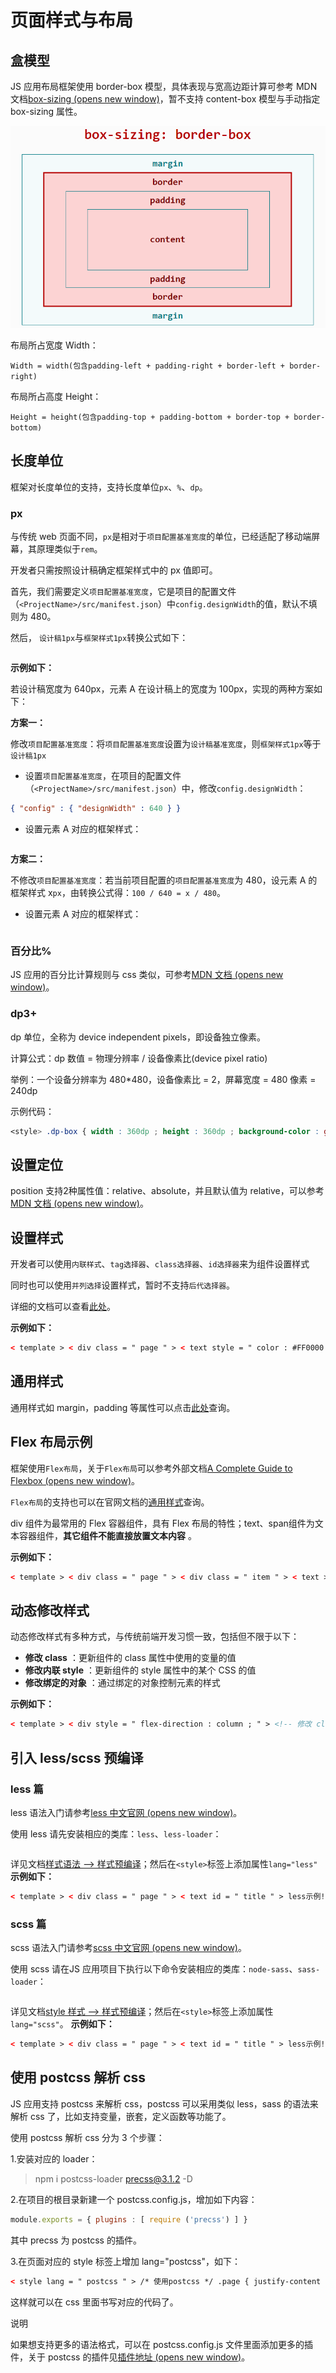 <!-- 源地址: https://iot.mi.com/vela/quickapp/zh/guide/framework/style/page-style-and-layout.html -->

# 页面样式与布局

## 盒模型

JS 应用布局框架使用 border-box 模型，具体表现与宽高边距计算可参考 MDN 文档[box-sizing (opens new window)](<https://developer.mozilla.org/zh-CN/docs/Web/CSS/box-sizing>)，暂不支持 content-box 模型与手动指定 box-sizing 属性。

![](../../../images/border-box.9a88547d.png)

布局所占宽度 Width：

`Width = width(包含padding-left + padding-right + border-left + border-right)`

布局所占高度 Height：

`Height = height(包含padding-top + padding-bottom + border-top + border-bottom)`

## 长度单位

框架对长度单位的支持，支持长度单位`px`、`%`、`dp`。

### px

与传统 web 页面不同，`px`是相对于`项目配置基准宽度`的单位，已经适配了移动端屏幕，其原理类似于`rem`。

开发者只需按照设计稿确定框架样式中的 px 值即可。

首先，我们需要定义`项目配置基准宽度`，它是项目的配置文件（`<ProjectName>/src/manifest.json`）中`config.designWidth`的值，默认不填则为 480。

然后， `设计稿1px`与`框架样式1px`转换公式如下：
``` 设计稿1px / 设计稿基准宽度 = 框架样式1px / 项目配置基准宽度
```

**示例如下：**

若设计稿宽度为 640px，元素 A 在设计稿上的宽度为 100px，实现的两种方案如下：

**方案一：**

修改`项目配置基准宽度`：将`项目配置基准宽度`设置为`设计稿基准宽度`，则`框架样式1px`等于`设计稿1px`

  * 设置`项目配置基准宽度`，在项目的配置文件（`<ProjectName>/src/manifest.json`）中，修改`config.designWidth`：
```json
{ "config" : { "designWidth" : 640 } }
```

  * 设置元素 A 对应的框架样式：
``` width: 100px;
```

**方案二：**

不修改`项目配置基准宽度`：若当前项目配置的`项目配置基准宽度`为 480，设元素 A 的框架样式 x`px`，由转换公式得：`100 / 640 = x / 480`。

  * 设置元素 A 对应的框架样式：
``` width: 75px;
```

### 百分比%

JS 应用的百分比计算规则与 css 类似，可参考[MDN 文档 (opens new window)](<https://developer.mozilla.org/zh-CN/docs/Web/CSS/percentage>)。

### dp3+

dp 单位，全称为 device independent pixels，即设备独立像素。

计算公式：dp 数值 = 物理分辨率 / 设备像素比(device pixel ratio)

举例：一个设备分辨率为 480*480，设备像素比 = 2，屏幕宽度 = 480 像素 = 240dp

示例代码：
```css
<style> .dp-box { width : 360dp ; height : 360dp ; background-color : green ; margin-bottom : 40px ; } </style>
```

## 设置定位

position 支持2种属性值：relative、absolute，并且默认值为 relative，可以参考[MDN 文档 (opens new window)](<https://developer.mozilla.org/zh-CN/docs/Web/CSS/position>)。

## 设置样式

开发者可以使用`内联样式`、`tag选择器`、`class选择器`、`id选择器`来为组件设置样式

同时也可以使用`并列选择`设置样式，暂时不支持`后代选择器`。

详细的文档可以查看[此处](</vela/quickapp/zh/guide/framework/style/>)。

**示例如下：**
```html
< template > < div class = " page " > < text style = " color : #FF0000 ; " > 内联样式 </ text > < text id = " title " > ID选择器 </ text > < text class = " title " > class选择器 </ text > < text > tag选择器 </ text > </ div > </ template > < style > .page { flex-direction : column ; } /* tag选择器 */ text { color : #0000FF ; } /* class选择器（推荐） */ .title { color : #00FF00 ; } /* ID选择器 */ #title { color : #00A000 ; } /* 并列选择 */ .title, #title { font-weight : bold ; } </ style >
```

## 通用样式

通用样式如 margin，padding 等属性可以点击[此处](</vela/quickapp/zh/components/general/style.html>)查询。

## Flex 布局示例

框架使用`Flex布局`，关于`Flex布局`可以参考外部文档[A Complete Guide to Flexbox (opens new window)](<https://css-tricks.com/snippets/css/a-guide-to-flexbox/>)。

`Flex布局`的支持也可以在官网文档的[通用样式](</vela/quickapp/zh/components/general/style.html>)查询。

div 组件为最常用的 Flex 容器组件，具有 Flex 布局的特性；text、span组件为文本容器组件，**其它组件不能直接放置文本内容** 。

**示例如下：**
```html
< template > < div class = " page " > < div class = " item " > < text > item1 </ text > </ div > < div class = " item " > < text > item2 </ text > </ div > </ div > </ template > < style > .page { /* 交叉轴居中 */ align-items : center ; /* 纵向排列 */ flex-direction : column ; } .item { /* 有剩余空间时，允许被拉伸 */ /*flex-grow: 1;*/ /* 空间不够用时，不允许被压缩 */ flex-shrink : 0 ; /* 主轴居中 */ justify-content : center ; width : 200px ; height : 100px ; margin : 10px ; background-color : #FF0000 ; } </ style >
```

## 动态修改样式

动态修改样式有多种方式，与传统前端开发习惯一致，包括但不限于以下：

  * **修改 class** ：更新组件的 class 属性中使用的变量的值
  * **修改内联 style** ：更新组件的 style 属性中的某个 CSS 的值
  * **修改绑定的对象** ：通过绑定的对象控制元素的样式 

**示例如下：**
```html
< template > < div style = " flex-direction : column ; " > <!-- 修改 class --> < text class = " normal-text {{ className }} " onclick = " changeClassName " > 点击我修改文字颜色 </ text > <!-- 修改内联 style --> < text style = " color: { { textColor } } " onclick = " changeInlineStyle " > 点击我修改文字颜色 </ text > <!-- 修改绑定的对象 --> < text style = " { { styleObj } } " onclick = " changeStyleObj " > 点击我修改文字颜色 </ text > </ div > </ template > < style > .normal-text { font-weight : bold ; } .text-blue { color : #0faeff ; } .text-red { color : #f76160 ; } </ style > < script > export default { private : { className : 'text-blue' , textColor : '#0faeff' , styleObj : { color : 'red' } } , onInit () { console.info ('动态修改样式') } , changeClassName () { this.className = 'text-red' } , changeInlineStyle () { this.textColor = '#f76160' } , changeStyleObj () { this.styleObj = { color : 'yellow' } } } </ script >
```

## 引入 less/scss 预编译

### less 篇

less 语法入门请参考[less 中文官网 (opens new window)](<https://less.bootcss.com/>)。

使用 less 请先安装相应的类库：`less`、`less-loader`：
``` npm i less less-loader
```

详见文档[样式语法 --> 样式预编译](</vela/quickapp/zh/guide/framework/style/#样式预编译>)；然后在`<style>`标签上添加属性`lang="less"` **示例如下：**
```html
< template > < div class = " page " > < text id = " title " > less示例! </ text > </ div > </ template > < style lang = " less " > /* 引入外部less文件 */ @import './style.less' ; /* 使用less */ </ style >
```

### scss 篇

scss 语法入门请参考[scss 中文官网 (opens new window)](<https://www.sasscss.com/>)。

使用 scss 请在JS 应用项目下执行以下命令安装相应的类库：`node-sass`、`sass-loader`：
``` npm i node-sass sass-loader
```

详见文档[style 样式 --> 样式预编译](</vela/quickapp/zh/guide/framework/style/#样式预编译>)；然后在`<style>`标签上添加属性`lang="scss"`。 **示例如下：**
```html
< template > < div class = " page " > < text id = " title " > less示例! </ text > </ div > </ template > < style lang = " scss " > /* 引入外部scss文件 */ @import './style.scss' ; /* 使用scss */ </ style >
```

## 使用 postcss 解析 css

JS 应用支持 postcss 来解析 css，postcss 可以采用类似 less，sass 的语法来解析 css 了，比如支持变量，嵌套，定义函数等功能了。

使用 postcss 解析 css 分为 3 个步骤：

1.安装对应的 loader：

> npm i postcss-loader precss@3.1.2 -D

2.在项目的根目录新建一个 postcss.config.js，增加如下内容：
```js
module.exports = { plugins : [ require ('precss') ] }
```

其中 precss 为 postcss 的插件。

3.在页面对应的 style 标签上增加 lang="postcss"，如下：
```html
< style lang = " postcss " > /* 使用postcss */ .page { justify-content : center ; background-color : #00beaf ; } #title { color : #FF0000 ; } </ style >
```

这样就可以在 css 里面书写对应的代码了。

说明

如果想支持更多的语法格式，可以在 postcss.config.js 文件里面添加更多的插件，关于 postcss 的插件见[插件地址 (opens new window)](<https://github.com/postcss/postcss/blob/master/docs/plugins.md>)。
